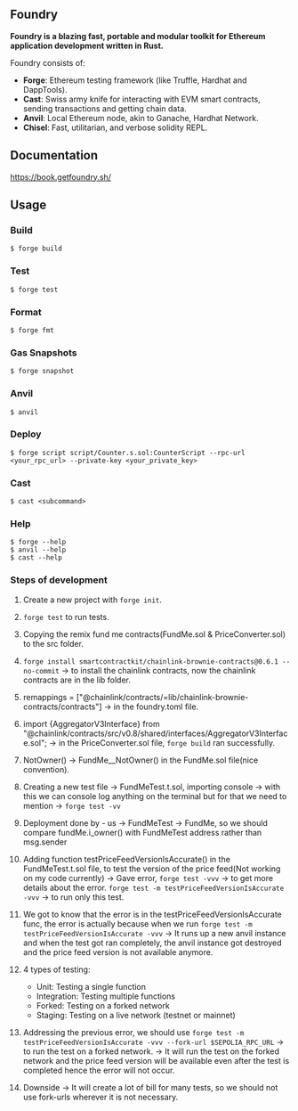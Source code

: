 ## Foundry

**Foundry is a blazing fast, portable and modular toolkit for Ethereum application development written in Rust.**

Foundry consists of:

-   **Forge**: Ethereum testing framework (like Truffle, Hardhat and DappTools).
-   **Cast**: Swiss army knife for interacting with EVM smart contracts, sending transactions and getting chain data.
-   **Anvil**: Local Ethereum node, akin to Ganache, Hardhat Network.
-   **Chisel**: Fast, utilitarian, and verbose solidity REPL.

## Documentation

https://book.getfoundry.sh/

## Usage

### Build

```shell
$ forge build
```

### Test

```shell
$ forge test
```

### Format

```shell
$ forge fmt
```

### Gas Snapshots

```shell
$ forge snapshot
```

### Anvil

```shell
$ anvil
```

### Deploy

```shell
$ forge script script/Counter.s.sol:CounterScript --rpc-url <your_rpc_url> --private-key <your_private_key>
```

### Cast

```shell
$ cast <subcommand>
```

### Help

```shell
$ forge --help
$ anvil --help
$ cast --help
```

### Steps of development

1. Create a new project with `forge init`.
2. `forge test` to run tests.
3. Copying the remix fund me contracts(FundMe.sol & PriceConverter.sol) to the src folder.
   
4. `forge install smartcontractkit/chainlink-brownie-contracts@0.6.1 --no-commit` -> to install the chainlink contracts, now the chainlink contracts are in the lib folder.
   
5. remappings = ["@chainlink/contracts/=lib/chainlink-brownie-contracts/contracts"] -> in the foundry.toml file.
   
6. import {AggregatorV3Interface} from "@chainlink/contracts/src/v0.8/shared/interfaces/AggregatorV3Interface.sol"; -> in the PriceConverter.sol file, `forge build` ran successfully.
   
7. NotOwner() -> FundMe__NotOwner() in the FundMe.sol file(nice convention).
   
8. Creating a new test file -> FundMeTest.t.sol, importing console -> with this we can console log anything on the terminal but for that we need to mention -> `forge test -vv`
   
9.  Deployment done by - us -> FundMeTest -> FundMe, so we should compare fundMe.i_owner() with FundMeTest address rather than msg.sender

10. Adding function testPriceFeedVersionIsAccurate() in the FundMeTest.t.sol file, to test the version of the price feed(Not working on my code currently) -> Gave error, `forge test -vvv` -> to get more details about the error. `forge test -m testPriceFeedVersionIsAccurate -vvv` -> to run only this test.
    
11. We got to know that the error is in the testPriceFeedVersionIsAccurate func, the error is actually because when we run `forge test -m testPriceFeedVersionIsAccurate -vvv` -> It runs up a new anvil instance and when the test got ran completely, the anvil instance got destroyed and the price feed version is not available anymore.
    
12. 4 types of testing:
    - Unit: Testing a single function
    - Integration: Testing multiple functions
    - Forked: Testing on a forked network
    - Staging: Testing on a live network (testnet or mainnet)

13. Addressing the previous error, we should use `forge test -m testPriceFeedVersionIsAccurate -vvv --fork-url $SEPOLIA_RPC_URL` -> to run the test on a forked network. -> It will run the test on the forked network and the price feed version will be available even after the test is completed hence the error will not occur.
    
14. Downside -> It will create a lot of bill for many tests, so we should not use fork-urls wherever it is not necessary.